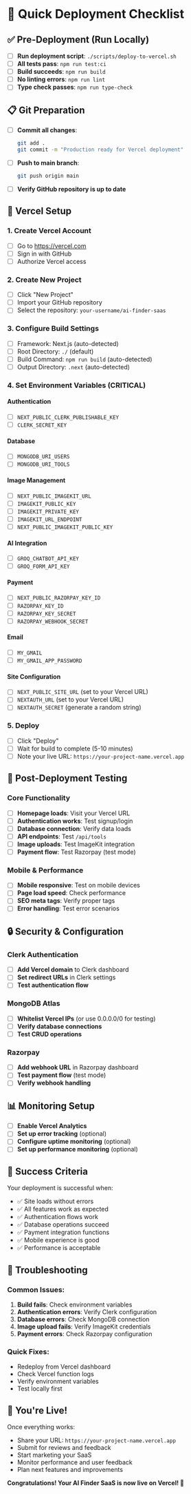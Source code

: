 # 🚀 Quick Deployment Checklist

## ✅ Pre-Deployment (Run Locally)

- [ ] **Run deployment script**: `./scripts/deploy-to-vercel.sh`
- [ ] **All tests pass**: `npm run test:ci`
- [ ] **Build succeeds**: `npm run build`
- [ ] **No linting errors**: `npm run lint`
- [ ] **Type check passes**: `npm run type-check`

## 📋 Git Preparation

- [ ] **Commit all changes**:
  ```bash
  git add .
  git commit -m "Production ready for Vercel deployment"
  ```
- [ ] **Push to main branch**:
  ```bash
  git push origin main
  ```
- [ ] **Verify GitHub repository is up to date**

## 🔧 Vercel Setup

### 1. Create Vercel Account
- [ ] Go to https://vercel.com
- [ ] Sign in with GitHub
- [ ] Authorize Vercel access

### 2. Create New Project
- [ ] Click "New Project"
- [ ] Import your GitHub repository
- [ ] Select the repository: `your-username/ai-finder-saas`

### 3. Configure Build Settings
- [ ] Framework: Next.js (auto-detected)
- [ ] Root Directory: `./` (default)
- [ ] Build Command: `npm run build` (auto-detected)
- [ ] Output Directory: `.next` (auto-detected)

### 4. Set Environment Variables (CRITICAL)

#### Authentication
- [ ] `NEXT_PUBLIC_CLERK_PUBLISHABLE_KEY`
- [ ] `CLERK_SECRET_KEY`

#### Database
- [ ] `MONGODB_URI_USERS`
- [ ] `MONGODB_URI_TOOLS`

#### Image Management
- [ ] `NEXT_PUBLIC_IMAGEKIT_URL`
- [ ] `IMAGEKIT_PUBLIC_KEY`
- [ ] `IMAGEKIT_PRIVATE_KEY`
- [ ] `IMAGEKIT_URL_ENDPOINT`
- [ ] `NEXT_PUBLIC_IMAGEKIT_PUBLIC_KEY`

#### AI Integration
- [ ] `GROQ_CHATBOT_API_KEY`
- [ ] `GROQ_FORM_API_KEY`

#### Payment
- [ ] `NEXT_PUBLIC_RAZORPAY_KEY_ID`
- [ ] `RAZORPAY_KEY_ID`
- [ ] `RAZORPAY_KEY_SECRET`
- [ ] `RAZORPAY_WEBHOOK_SECRET`

#### Email
- [ ] `MY_GMAIL`
- [ ] `MY_GMAIL_APP_PASSWORD`

#### Site Configuration
- [ ] `NEXT_PUBLIC_SITE_URL` (set to your Vercel URL)
- [ ] `NEXTAUTH_URL` (set to your Vercel URL)
- [ ] `NEXTAUTH_SECRET` (generate a random string)

### 5. Deploy
- [ ] Click "Deploy"
- [ ] Wait for build to complete (5-10 minutes)
- [ ] Note your live URL: `https://your-project-name.vercel.app`

## 🧪 Post-Deployment Testing

### Core Functionality
- [ ] **Homepage loads**: Visit your Vercel URL
- [ ] **Authentication works**: Test signup/login
- [ ] **Database connection**: Verify data loads
- [ ] **API endpoints**: Test `/api/tools`
- [ ] **Image uploads**: Test ImageKit integration
- [ ] **Payment flow**: Test Razorpay (test mode)

### Mobile & Performance
- [ ] **Mobile responsive**: Test on mobile devices
- [ ] **Page load speed**: Check performance
- [ ] **SEO meta tags**: Verify proper tags
- [ ] **Error handling**: Test error scenarios

## 🔒 Security & Configuration

### Clerk Authentication
- [ ] **Add Vercel domain** to Clerk dashboard
- [ ] **Set redirect URLs** in Clerk settings
- [ ] **Test authentication flow**

### MongoDB Atlas
- [ ] **Whitelist Vercel IPs** (or use 0.0.0.0/0 for testing)
- [ ] **Verify database connections**
- [ ] **Test CRUD operations**

### Razorpay
- [ ] **Add webhook URL** in Razorpay dashboard
- [ ] **Test payment flow** (test mode)
- [ ] **Verify webhook handling**

## 📊 Monitoring Setup

- [ ] **Enable Vercel Analytics**
- [ ] **Set up error tracking** (optional)
- [ ] **Configure uptime monitoring** (optional)
- [ ] **Set up performance monitoring** (optional)

## 🎯 Success Criteria

Your deployment is successful when:
- ✅ Site loads without errors
- ✅ All features work as expected
- ✅ Authentication flows work
- ✅ Database operations succeed
- ✅ Payment integration functions
- ✅ Mobile experience is good
- ✅ Performance is acceptable

## 🚨 Troubleshooting

### Common Issues:
1. **Build fails**: Check environment variables
2. **Authentication errors**: Verify Clerk configuration
3. **Database errors**: Check MongoDB connection
4. **Image upload fails**: Verify ImageKit credentials
5. **Payment errors**: Check Razorpay configuration

### Quick Fixes:
- Redeploy from Vercel dashboard
- Check Vercel function logs
- Verify environment variables
- Test locally first

## 🎉 You're Live!

Once everything works:
- Share your URL: `https://your-project-name.vercel.app`
- Submit for reviews and feedback
- Start marketing your SaaS
- Monitor performance and user feedback
- Plan next features and improvements

**Congratulations! Your AI Finder SaaS is now live on Vercel! 🚀** 